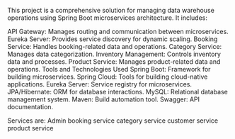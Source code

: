 This project is a comprehensive solution for managing data warehouse operations using Spring Boot microservices architecture. It includes:

API Gateway: Manages routing and communication between microservices. Eureka Server: Provides service discovery for dynamic scaling. Booking Service: Handles booking-related data and operations. Category Service: Manages data categorization. Inventory Management: Controls inventory data and processes. Product Service: Manages product-related data and operations. Tools and Technologies Used Spring Boot: Framework for building microservices. Spring Cloud: Tools for building cloud-native applications. Eureka Server: Service registry for microservices. JPA/Hibernate: ORM for database interactions. MySQL: Relational database management system. Maven: Build automation tool. Swagger: API documentation.

Services are: Admin booking service category service customer service product service
